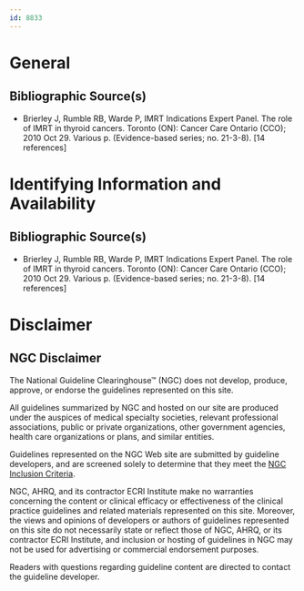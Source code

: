 ```yaml
---
id: 8833
---
```


# General

## Bibliographic Source(s)

- Brierley J, Rumble RB, Warde P, IMRT Indications Expert Panel. The role of IMRT in thyroid cancers. Toronto (ON): Cancer Care Ontario (CCO); 2010 Oct 29. Various p. (Evidence-based series; no. 21-3-8). [14 references]

# Identifying Information and Availability

## Bibliographic Source(s)

- Brierley J, Rumble RB, Warde P, IMRT Indications Expert Panel. The role of IMRT in thyroid cancers. Toronto (ON): Cancer Care Ontario (CCO); 2010 Oct 29. Various p. (Evidence-based series; no. 21-3-8). [14 references]

# Disclaimer

## NGC Disclaimer

The National Guideline Clearinghouse™ (NGC) does not develop, produce, approve, or endorse the guidelines represented on this site.

All guidelines summarized by NGC and hosted on our site are produced under the auspices of medical specialty societies, relevant professional associations, public or private organizations, other government agencies, health care organizations or plans, and similar entities.

Guidelines represented on the NGC Web site are submitted by guideline developers, and are screened solely to determine that they meet the [NGC Inclusion Criteria](/help-and-about/summaries/inclusion-criteria).

NGC, AHRQ, and its contractor ECRI Institute make no warranties concerning the content or clinical efficacy or effectiveness of the clinical practice guidelines and related materials represented on this site. Moreover, the views and opinions of developers or authors of guidelines represented on this site do not necessarily state or reflect those of NGC, AHRQ, or its contractor ECRI Institute, and inclusion or hosting of guidelines in NGC may not be used for advertising or commercial endorsement purposes.

Readers with questions regarding guideline content are directed to contact the guideline developer.

